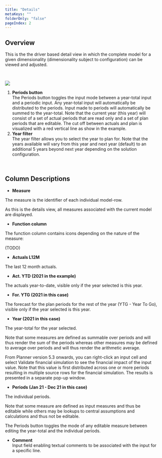 ```yaml
---
title: "Details"
metaKeys: ""
folderOnly: "false"
pageIndex: 2
---
```


## Overview
This is the the driver based detail view in which the complete model for a given dimensionality (dimensionality subject to configuration) can be viewed and adjusted.

<br/>

![](https://profitbasedocs.blob.core.windows.net/plannerimages/DriverBasedDetails.JPG)

1. **Periods button** <br/>
The Periods button toggles the input mode between a year-total input and a periodic input. Any year-total input will automatically be distributed to the periods. Input made to periods will automatically be summed to the year-total.
Note that the current year (this year) will consist of a set of actual periods that are read only and a set of plan periods that are editable. The cut off between actuals and plan is visualized with a red vertical line as show in the example.
2. **Year filter** <br/>
The year filter allows you to select the year to plan for. Note that the years available will vary from this year and next year (default) to an additional 5 years beyond next year depending on the solution configuration.

<br/>


## Column Descriptions

- **Measure**<br/>

The measure is the identifier of each individual model-row.

As this is the details view, all measures associated with the current model are displayed.

- **Function column**<br/>

The function column contains icons depending on the nature of the measure:

(TODO)

- **Actuals L12M**<br/>

The last 12 month actuals.

- **Act. YTD (2021 in the example)**<br/>

The actuals year-to-date, visible only if the year selected is this year.

- **For. YTG (2021 in this case)**<br/>

The forecast for the plan periods for the rest of the year (YTG - Year To Go), visible only if the year selected is this year.

- **Year (2021 in this case)**<br/>

The year-total for the year selected.

Note that some measures are defined as summable over periods and will thus render the sum of the periods whereas other measures may be defined to average over periods and will thus render the arithmetic average.

From Planner version 5.3 onwards, you can right-click an input cell and select Validate financial simulation to see the financial impact of the input value. Note that this value is first distributed across one or more periods resulting in multiple source rows for the financial simulation. The results is presented in a separate pop-up window.

- **Periods (Jan 21 - Dec 21 in this case)**<br/>

The individual periods.

Note that some measure are defined as input measures and thus be editable while others may be lookups to central assumptions and calculations and thus not be editable.

The Periods button toggles the mode of any editable measure between editing the year-total and the individual periods.

- **Comment** <br/>
Input field enabling textual comments to be associated with the input for a specific line.

<br/>







